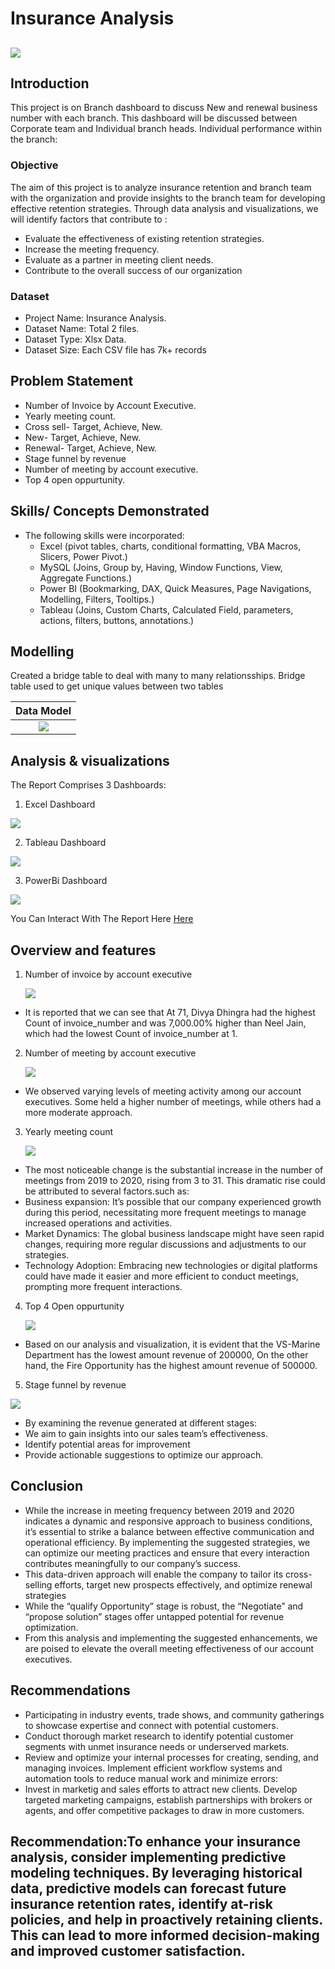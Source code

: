 # Insurance Analysis
![](https://github.com/Zameer1040/Insurance_Analysis-Weekly_Branch_Dashboard/blob/main/banner%20image.png)
--- 

## Introduction
This project is on Branch dashboard to discuss New and renewal business number with each branch. This dashboard will be discussed between Corporate team and Individual branch heads.
Individual performance within the branch:

### Objective
The aim of this project is to analyze insurance retention and branch team with the organization and provide insights to the branch team for developing effective retention strategies. Through data analysis and visualizations, we will identify factors that contribute to :
- Evaluate the effectiveness of existing retention strategies. 
- Increase the meeting frequency.
- Evaluate as a partner in meeting client needs.
- Contribute to the overall success of our organization

### Dataset  
-	Project Name: Insurance Analysis.
- Dataset Name: Total 2 files.
- Dataset Type: Xlsx Data.
- Dataset Size: Each CSV file has 7k+ records
  
## Problem Statement
 -	Number of Invoice by Account Executive.
 - 	Yearly meeting count.
 -  Cross sell- Target, Achieve, New.
 -  New- Target, Achieve, New.
 -  Renewal- Target, Achieve, New.
 -  Stage funnel by revenue
 -  Number of meeting by account executive.
 -  Top 4 open oppurtunity.
   
## Skills/ Concepts Demonstrated
- The following skills were incorporated:
   - Excel (pivot tables, charts, conditional formatting, VBA Macros, Slicers, Power Pivot.)
   - MySQL (Joins, Group by, Having, Window Functions, View, Aggregate Functions.)
   - Power BI (Bookmarking, DAX, Quick Measures, Page Navigations, Modelling, Filters, Tooltips.)
   - Tableau (Joins, Custom Charts, Calculated Field, parameters, actions, filters, buttons, annotations.)
  
## Modelling
Created a bridge table to deal with many to many relationsships. Bridge table used to get unique values between two tables

 Data Model                                                                                                      |
:---------------------------------------------------------------------------------------------------------------:|
![](https://github.com/Zameer1040/Insurance_Analysis-Weekly_Branch_Dashboard/blob/main/Data%20Model.png)         |  
   
## Analysis & visualizations
The Report Comprises 3 Dashboards:

  1. Excel Dashboard
     
   ![](https://github.com/Zameer1040/Insurance_Analysis-Weekly_Branch_Dashboard/blob/main/Excel%20Dashboard.png)

  2. Tableau Dashboard
     
  ![](https://github.com/Zameer1040/Insurance_Analysis-Weekly_Branch_Dashboard/blob/main/Tableau%20Dashboard.png)

  3. PowerBi Dashboard
     
   ![](https://github.com/Zameer1040/Insurance_Analysis-Weekly_Branch_Dashboard/blob/main/power%20Bi%20dashboard.png)
     
  You Can Interact With The Report Here [Here](https://app.powerbi.com/links/bcgsTxNjPF?ctid=e2218574-b320-4cb4-8576-793995215bf1&pbi_source=linkShare)

## Overview and features

1. Number of invoice by account executive
 
   ![](https://github.com/Zameer1040/Insurance_Analysis-Weekly_Branch_Dashboard/blob/main/No%20of%20invoice%20by%20account%20exec.png)

  - It is reported that we can see that ﻿At 71, Divya Dhingra had the highest Count of invoice_number and was 7,000.00% higher than Neel Jain, which had the lowest Count of invoice_number at 1.

   
2. Number of meeting by account executive
   
   ![](https://github.com/Zameer1040/Insurance_Analysis-Weekly_Branch_Dashboard/blob/main/No.of%20meeting%20by%20accnt%20exec.png)
   
  - We observed varying levels of meeting activity among our account executives. Some held a higher number of meetings, while others had a more moderate approach.


3. Yearly meeting count
   
   ![](https://github.com/Zameer1040/Insurance_Analysis-Weekly_Branch_Dashboard/blob/main/Yearly%20Meeting%20Count.png)


  - The most noticeable change is the substantial increase in the number of meetings from 2019 to 2020, rising from 3 to 31. This dramatic rise could be attributed to several factors.such as:
  - Business expansion: It’s possible that our company experienced growth during this period, necessitating more frequent meetings to manage increased operations and activities.
  - Market Dynamics: The global business landscape might have seen rapid changes, requiring more regular discussions  and adjustments to our strategies.
  - Technology Adoption: Embracing new technologies or digital platforms could have made it easier and more efficient to conduct meetings, prompting more frequent interactions. 

4. Top 4 Open oppurtunity
   
   ![](https://github.com/Zameer1040/Insurance_Analysis-Weekly_Branch_Dashboard/blob/main/TOP%20OP%20OPP.png)
   
  - Based on our analysis and visualization, it is evident that the VS-Marine Department has the lowest amount revenue of 200000, On the other hand, the Fire Opportunity has the highest amount revenue of 
    500000.

5. Stage funnel by revenue

  ![](https://github.com/Zameer1040/Insurance_Analysis-Weekly_Branch_Dashboard/blob/main/Funnel%20By%20Revenue.png)
   
  - By examining the revenue generated at different stages:
  - We aim to gain insights into our sales team’s effectiveness.
  - Identify potential areas for improvement
  - Provide actionable suggestions to optimize our approach.

## Conclusion 

- While the increase in meeting frequency between 2019 and 2020 indicates a dynamic and responsive approach to business conditions, it’s essential to strike a balance between effective communication and 
  operational efficiency. By implementing the suggested strategies, we can optimize our meeting practices and ensure that every interaction contributes meaningfully to our company’s success.
- This data-driven approach will enable the company to tailor its cross-selling efforts, target new prospects effectively, and optimize renewal strategies
- While the “qualify Opportunity” stage is robust, the “Negotiate” and “propose solution” stages offer untapped potential for revenue optimization.
- From this analysis and implementing the suggested enhancements, we are poised to elevate the overall meeting effectiveness of our account executives.
  
## Recommendations

- Participating in industry events, trade shows, and community gatherings to showcase expertise and connect with potential customers.
- Conduct thorough market research to identify potential customer segments with unmet insurance needs or underserved markets.
- Review and optimize your internal processes for creating, sending, and managing invoices. Implement efficient workflow systems and automation tools to reduce manual work and minimize errors:
- Invest in marketig and sales efforts to attract new clients. Develop targeted marketing campaigns, establish partnerships with brokers or agents, and offer competitive packages to draw in more 
  customers.﻿
  

##  Recommendation:To enhance your insurance analysis, consider implementing predictive modeling techniques. By leveraging historical data, predictive models can forecast future insurance retention rates, identify at-risk policies, and help in proactively retaining clients. This can lead to more informed decision-making and improved customer satisfaction.
